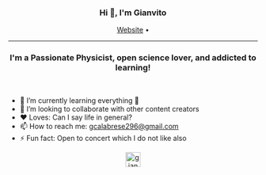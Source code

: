 <h3 align="center">Hi 👋, I'm Gianvito</h3>
<p align="center">
  <a href="https://github.com/GianvitoCalabrese">Website</a> •
</p>

---
<h3 align="center">I'm a Passionate Physicist, open science lover, and addicted to learning!</h3>

<br>

- 🌱 I’m currently learning everything 🤣
- 👯 I’m looking to collaborate with other content creators
- ♥️ Loves: Can I say life in general?
- 📫 How to reach me: [gcalabrese296@gmail.com](mailto:gcalabrese296@gmail.com?subject=[GitHub]%20Source%20Han%20Sans)
- ⚡ Fun fact: Open to concert which I do not like also

<!-- <p align="center">
  <img src = "https://github-readme-streak-stats.herokuapp.com?user=mtpatter&theme=dark&hide_border=true" width = 400>
</p> -->

<p align="center">
<a href="https://www.linkedin.com/in/gianvito-calabrese/" target="blank"><img align="center" src="https://cdn.jsdelivr.net/npm/simple-icons@3.0.1/icons/linkedin.svg" alt="gianvitocalabrese" height="30" width="30" /></a>
</p>
